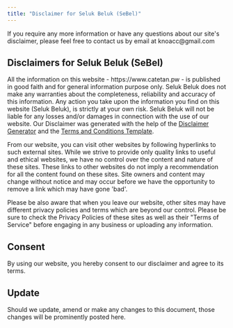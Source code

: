 ```yaml
---
title: "Disclaimer for Seluk Beluk (SeBel)"
---
```

<p>If you require any more information or have any questions about our site's disclaimer, please feel free to contact us by email at knoacc@gmail.com</p>

<h2>Disclaimers for Seluk Beluk (SeBel)</h2>

<p>All the information on this website - https://www.catetan.pw - is published in good faith and for general information purpose only. Seluk Beluk does not make any warranties about the completeness, reliability and accuracy of this information. Any action you take upon the information you find on this website (Seluk Beluk), is strictly at your own risk. Seluk Beluk will not be liable for any losses and/or damages in connection with the use of our website. Our Disclaimer was generated with the help of the <a href="https://www.disclaimergenerator.net/">Disclaimer Generator</a> and the <a href="https://www.termsandcondiitionssample.com">Terms and Conditions Template</a>.</p>

<p>From our website, you can visit other websites by following hyperlinks to such external sites. While we strive to provide only quality links to useful and ethical websites, we have no control over the content and nature of these sites. These links to other websites do not imply a recommendation for all the content found on these sites. Site owners and content may change without notice and may occur before we have the opportunity to remove a link which may have gone 'bad'.</p>

<p>Please be also aware that when you leave our website, other sites may have different privacy policies and terms which are beyond our control. Please be sure to check the Privacy Policies of these sites as well as their "Terms of Service" before engaging in any business or uploading any information.</p>

<h2>Consent</h2>

<p>By using our website, you hereby consent to our disclaimer and agree to its terms.</p>

<h2>Update</h2>

<p>Should we update, amend or make any changes to this document, those changes will be prominently posted here.</p>
